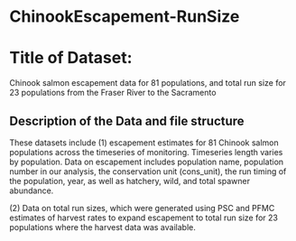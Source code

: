 # ChinookEscapement-RunSize

# Title of Dataset:
Chinook salmon escapement data for 81 populations, and total run size for 23 populations from the Fraser River to the Sacramento

## Description of the Data and file structure

These datasets include (1) escapement estimates for 81 Chinook salmon populations across the timeseries of monitoring. Timeseries length varies by population. 
Data on escapement includes population name, population number in our analysis, the conservation unit (cons_unit), the run timing of the population, year, as well as hatchery, wild, and total spawner abundance. 

(2) Data on total run sizes, which were generated using PSC and PFMC estimates of harvest rates to expand escapement to total run size for 23 populations where the 
harvest data was available. 
